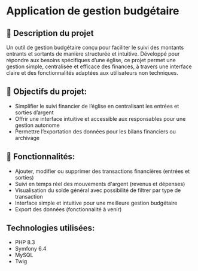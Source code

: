 # Application de gestion budgétaire

## 📘 Description du projet
Un outil de gestion budgétaire conçu pour faciliter le suivi des montants entrants et sortants de manière structurée et intuitive. Développé pour répondre aux besoins spécifiques d’une église, ce projet permet une gestion simple, centralisée et efficace des finances, à travers une interface claire et des fonctionnalités adaptées aux utilisateurs non techniques.

## 🎯 Objectifs du projet:
- Simplifier le suivi financier de l’église en centralisant les entrées et sorties d’argent
- Offrir une interface intuitive et accessible aux responsables pour une gestion autonome
- Permettre l’exportation des données pour les bilans financiers ou archivage

## 🔧 Fonctionnalités:
- Ajouter, modifier ou supprimer des transactions financières (entrées et sorties)
- Suivi en temps réel des mouvements d'argent (revenus et dépenses)
- Visualisation du solde général avec possibilité de filtrer par type de transaction
- Interface simple et intuitive pour une meilleure gestion budgétaire
- Export des données (fonctionnalité à venir)

## Technologies utilisées:
- PHP 8.3
- Symfony 6.4
- MySQL
- Twig
